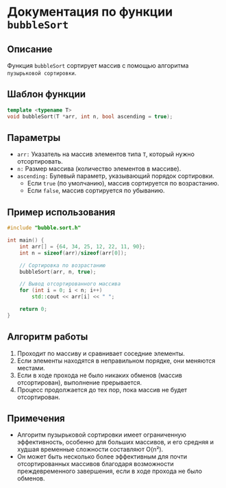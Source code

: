 # Документация по функции `bubbleSort`

## Описание

Функция `bubbleSort` сортирует массив с помощью алгоритма `пузырьковой сортировки`.

## Шаблон функции

```cpp
template <typename T>
void bubbleSort(T *arr, int n, bool ascending = true);
```

## Параметры

- `arr:` Указатель на массив элементов типа `T`, который нужно отсортировать.
- `n:` Размер массива (количество элементов в массиве).
- `ascending:` Булевый параметр, указывающий порядок сортировки.
  - Если `true` (по умолчанию), массив сортируется по возрастанию.
  - Если `false`, массив сортируется по убыванию.

## Пример использования

```cpp
#include "bubble.sort.h"

int main() {
    int arr[] = {64, 34, 25, 12, 22, 11, 90};
    int n = sizeof(arr)/sizeof(arr[0]);

    // Сортировка по возрастанию
    bubbleSort(arr, n, true);

    // Вывод отсортированного массива
    for (int i = 0; i < n; i++)
        std::cout << arr[i] << " ";

    return 0;
}
```

## Алгоритм работы

1. Проходит по массиву и сравнивает соседние элементы.
2. Если элементы находятся в неправильном порядке, они меняются местами.
3. Если в ходе прохода не было никаких обменов (массив отсортирован), выполнение прерывается.
4. Процесс продолжается до тех пор, пока массив не будет отсортирован.

## Примечения

- Алгоритм пузырьковой сортировки имеет ограниченную эффективность, особенно для больших массивов, и его средняя и худшая временные сложности составляют O(n²).
- Он может быть несколько более эффективным для почти отсортированных массивов благодаря возможности преждевременного завершения, если в ходе прохода не было обменов.
